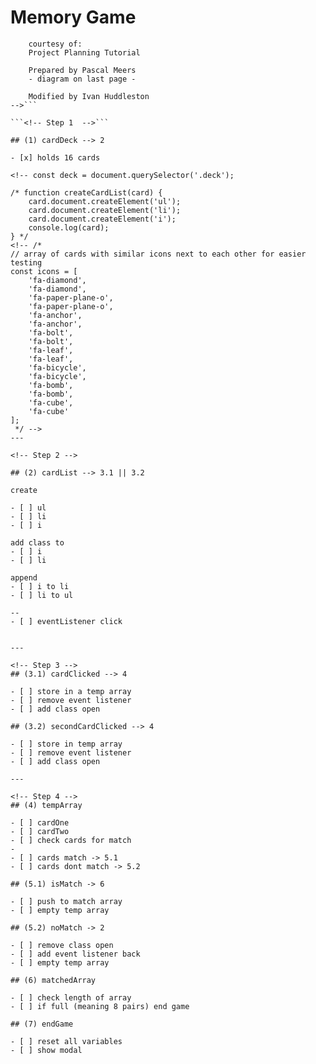 # Memory Game

```<--
    courtesy of:
    Project Planning Tutorial

    Prepared by Pascal Meers
    - diagram on last page -

    Modified by Ivan Huddleston
-->```

```<!-- Step 1  -->```

## (1) cardDeck --> 2

- [x] holds 16 cards

<!-- const deck = document.querySelector('.deck');

/* function createCardList(card) {
    card.document.createElement('ul');
    card.document.createElement('li');
    card.document.createElement('i');
    console.log(card);
} */
<!-- /*
// array of cards with similar icons next to each other for easier testing
const icons = [
    'fa-diamond',
    'fa-diamond',
    'fa-paper-plane-o',
    'fa-paper-plane-o',
    'fa-anchor',
    'fa-anchor',
    'fa-bolt',
    'fa-bolt',
    'fa-leaf',
    'fa-leaf',
    'fa-bicycle',
    'fa-bicycle',
    'fa-bomb',
    'fa-bomb',
    'fa-cube',
    'fa-cube'
];
 */ -->
---

<!-- Step 2 -->

## (2) cardList --> 3.1 || 3.2

create

- [ ] ul
- [ ] li
- [ ] i

add class to
- [ ] i
- [ ] li

append
- [ ] i to li
- [ ] li to ul

--
- [ ] eventListener click


---

<!-- Step 3 -->
## (3.1) cardClicked --> 4

- [ ] store in a temp array
- [ ] remove event listener
- [ ] add class open

## (3.2) secondCardClicked --> 4

- [ ] store in temp array
- [ ] remove event listener
- [ ] add class open

---

<!-- Step 4 -->
## (4) tempArray

- [ ] cardOne
- [ ] cardTwo
- [ ] check cards for match
-
- [ ] cards match -> 5.1
- [ ] cards dont match -> 5.2

## (5.1) isMatch -> 6

- [ ] push to match array
- [ ] empty temp array

## (5.2) noMatch -> 2

- [ ] remove class open
- [ ] add event listener back
- [ ] empty temp array

## (6) matchedArray

- [ ] check length of array
- [ ] if full (meaning 8 pairs) end game

## (7) endGame

- [ ] reset all variables
- [ ] show modal
